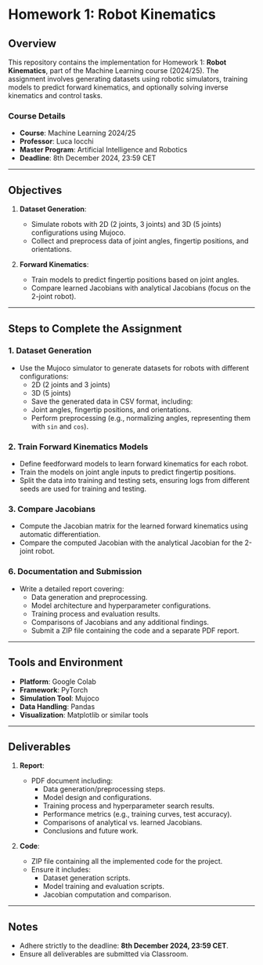 # Homework 1: Robot Kinematics

## Overview
This repository contains the implementation for Homework 1: **Robot Kinematics**, part of the Machine Learning course (2024/25). The assignment involves generating datasets using robotic simulators, training models to predict forward kinematics, and optionally solving inverse kinematics and control tasks.

### Course Details
- **Course**: Machine Learning 2024/25  
- **Professor**: Luca Iocchi  
- **Master Program**: Artificial Intelligence and Robotics  
- **Deadline**: 8th December 2024, 23:59 CET  

---

## Objectives
1. **Dataset Generation**:
   - Simulate robots with 2D (2 joints, 3 joints) and 3D (5 joints) configurations using Mujoco.
   - Collect and preprocess data of joint angles, fingertip positions, and orientations.
   
2. **Forward Kinematics**:
   - Train models to predict fingertip positions based on joint angles.
   - Compare learned Jacobians with analytical Jacobians (focus on the 2-joint robot).

---

## Steps to Complete the Assignment

### 1. Dataset Generation
- Use the Mujoco simulator to generate datasets for robots with different configurations:
  - 2D (2 joints and 3 joints)
  - 3D (5 joints)
  - Save the generated data in CSV format, including:
  - Joint angles, fingertip positions, and orientations.
  - Perform preprocessing (e.g., normalizing angles, representing them with `sin` and `cos`).

### 2. Train Forward Kinematics Models
- Define feedforward models to learn forward kinematics for each robot.
- Train the models on joint angle inputs to predict fingertip positions.
- Split the data into training and testing sets, ensuring logs from different seeds are used for training and testing.

### 3. Compare Jacobians
- Compute the Jacobian matrix for the learned forward kinematics using automatic differentiation.
- Compare the computed Jacobian with the analytical Jacobian for the 2-joint robot.

### 6. Documentation and Submission
- Write a detailed report covering:
  - Data generation and preprocessing.
  - Model architecture and hyperparameter configurations.
  - Training process and evaluation results.
  - Comparisons of Jacobians and any additional findings.
  - Submit a ZIP file containing the code and a separate PDF report.

---

## Tools and Environment
- **Platform**: Google Colab  
- **Framework**: PyTorch  
- **Simulation Tool**: Mujoco  
- **Data Handling**: Pandas  
- **Visualization**: Matplotlib or similar tools  

---

## Deliverables
1. **Report**:
   - PDF document including:
     - Data generation/preprocessing steps.
     - Model design and configurations.
     - Training process and hyperparameter search results.
     - Performance metrics (e.g., training curves, test accuracy).
     - Comparisons of analytical vs. learned Jacobians.
     - Conclusions and future work.

2. **Code**:
   - ZIP file containing all the implemented code for the project.
   - Ensure it includes:
     - Dataset generation scripts.
     - Model training and evaluation scripts.
     - Jacobian computation and comparison.

---

## Notes
- Adhere strictly to the deadline: **8th December 2024, 23:59 CET**.
- Ensure all deliverables are submitted via Classroom.  
